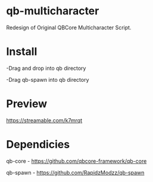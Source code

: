 # qb-multicharacter
Redesign of Original QBCore Multicharacter Script.

# Install
-Drag and drop into qb directory

-Drag qb-spawn into qb directory

# Preview
https://streamable.com/k7mrqt

# Dependicies
qb-core - https://github.com/qbcore-framework/qb-core

qb-spawn - https://github.com/RapidzModzz/qb-spawn
